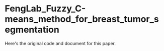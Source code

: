 # FengLab_Fuzzy_C-means_method_for_breast_tumor_segmentation
 Here's the original code and document for this paper.
